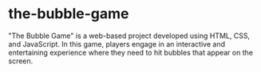# the-bubble-game
"The Bubble Game" is a web-based project developed using HTML, CSS, and JavaScript. In this game, players engage in an interactive and entertaining experience where they need to hit bubbles that appear on the screen.
